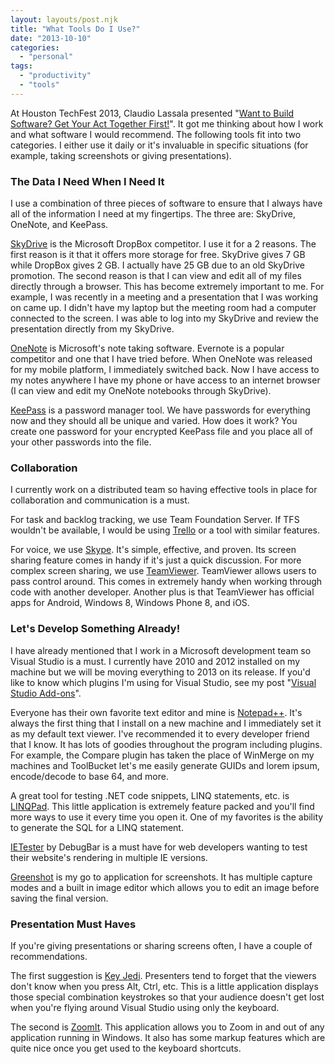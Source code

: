```yaml
---
layout: layouts/post.njk
title: "What Tools Do I Use?"
date: "2013-10-10"
categories: 
  - "personal"
tags: 
  - "productivity"
  - "tools"
---
```


At Houston TechFest 2013, Claudio Lassala presented "[Want to Build Software? Get Your Act Together First!](http://lassala.net/2013/10/03/material-from-my-presentations-at-htf-2013/ "Claudio Lassala's Material from Houston TechFest 2013 Presentations")". It got me thinking about how I work and what software I would recommend. The following tools fit into two categories. I either use it daily or it's invaluable in specific situations (for example, taking screenshots or giving presentations).

<h3>The Data I Need When I Need It</h3>

I use a combination of three pieces of software to ensure that I always have all of the information I need at my fingertips. The three are: SkyDrive, OneNote, and KeePass.

[SkyDrive](http://windows.microsoft.com/en-US/skydrive/download "Microsoft SkyDrive") is the Microsoft DropBox competitor. I use it for a 2 reasons. The first reason is it that it offers more storage for free. SkyDrive gives 7 GB while DropBox gives 2 GB. I actually have 25 GB due to an old SkyDrive promotion. The second reason is that I can view and edit all of my files directly through a browser. This has become extremely important to me. For example, I was recently in a meeting and a presentation that I was working on came up. I didn't have my laptop but the meeting room had a computer connected to the screen. I was able to log into my SkyDrive and review the presentation directly from my SkyDrive.

[OneNote](http://office.microsoft.com/en-us/onenote/ "Microsoft OneNote") is Microsoft's note taking software. Evernote is a popular competitor and one that I have tried before. When OneNote was released for my mobile platform, I immediately switched back. Now I have access to my notes anywhere I have my phone or have access to an internet browser (I can view and edit my OneNote notebooks through SkyDrive).

[KeePass](http://keepass.info/ "KeePass Password Manager") is a password manager tool. We have passwords for everything now and they should all be unique and varied. How does it work? You create one password for your encrypted KeePass file and you place all of your other passwords into the file.

<h3>Collaboration</h3>

I currently work on a distributed team so having effective tools in place for collaboration and communication is a must.

For task and backlog tracking, we use Team Foundation Server. If TFS wouldn't be available, I would be using [Trello](https://trello.com/ "Trello") or a tool with similar features.

For voice, we use [Skype](http://www.skype.com "Skype"). It's simple, effective, and proven. Its screen sharing feature comes in handy if it's just a quick discussion. For more complex screen sharing, we use [TeamViewer](http://www.teamviewer.com "TeamViewer"). TeamViewer allows users to pass control around. This comes in extremely handy when working through code with another developer. Another plus is that TeamViewer has official apps for Android, Windows 8, Windows Phone 8, and iOS.

<h3>Let's Develop Something Already!</h3>

I have already mentioned that I work in a Microsoft development team so Visual Studio is a must. I currently have 2010 and 2012 installed on my machine but we will be moving everything to 2013 on its release. If you'd like to know which plugins I'm using for Visual Studio, see my post "[Visual Studio Add-ons](../../2011/2011-08-26-visual-studio-add-ons/ "Visual Studio Add-ons")".

Everyone has their own favorite text editor and mine is [Notepad++](http://notepad-plus-plus.org/ "NotePad++"). It's always the first thing that I install on a new machine and I immediately set it as my default text viewer. I've recommended it to every developer friend that I know. It has lots of goodies throughout the program including plugins. For example, the Compare plugin has taken the place of WinMerge on my machines and ToolBucket let's me easily generate GUIDs and lorem ipsum, encode/decode to base 64, and more.

A great tool for testing .NET code snippets, LINQ statements, etc. is [LINQPad](http://www.linqpad.net/ "LINQPad"). This little application is extremely feature packed and you'll find more ways to use it every time you open it. One of my favorites is the ability to generate the SQL for a LINQ statement.

[IETester](http://www.my-debugbar.com/wiki/IETester/HomePage "IETester") by DebugBar is a must have for web developers wanting to test their website's rendering in multiple IE versions.

[Greenshot](http://getgreenshot.org/ "Greenshot") is my go to application for screenshots. It has multiple capture modes and a built in image editor which allows you to edit an image before saving the final version.

<h3>Presentation Must Haves</h3>

If you're giving presentations or sharing screens often, I have a couple of recommendations.

The first suggestion is [Key Jedi](http://osherove.com/tools/ "Key Jedi"). Presenters tend to forget that the viewers don't know when you press Alt, Ctrl, etc. This is a little application displays those special combination keystrokes so that your audience doesn't get lost when you're flying around Visual Studio using only the keyboard.

The second is [ZoomIt](http://technet.microsoft.com/en-us/sysinternals/bb897434.aspx "ZoomIt"). This application allows you to Zoom in and out of any application running in Windows. It also has some markup features which are quite nice once you get used to the keyboard shortcuts.

